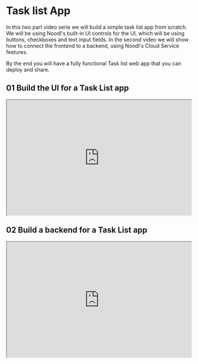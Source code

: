 # Task list App

In this two part video serie we will build a simple task list app from scratch. We will be using Noodl's built-in UI controls for the UI, which will be using buttons, checkboxes and text input fields. In the second video we will show how to connect the frontend to a backend, using Noodl's Cloud Service features. 

By the end you will have a fully functional Task list web app that you can deploy and share. 

## 01 Build the UI for a Task List app

<div style="padding:62.5% 0 0 0;position:relative;"><iframe width="100%" height="100%" src="https://www.youtube.com/embed/TNnn0Gzj-H4" style="position:absolute;top:0;left:0; frameborder="0" allow="accelerometer; autoplay; encrypted-media; gyroscope; picture-in-picture" allowfullscreen></iframe>
</iframe></div>

## 02 Build a backend for a Task List app

<div style="padding:62.5% 0 0 0;position:relative;"><iframe width="100%" height="100%" src="https://www.youtube.com/embed/HCqlSUyguiE" style="position:absolute;top:0;left:0; frameborder="0" allow="accelerometer; autoplay; encrypted-media; gyroscope; picture-in-picture" allowfullscreen></iframe>
</iframe></div>